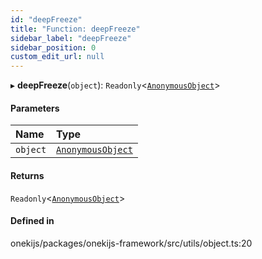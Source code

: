 ```yaml
---
id: "deepFreeze"
title: "Function: deepFreeze"
sidebar_label: "deepFreeze"
sidebar_position: 0
custom_edit_url: null
---
```


▸ **deepFreeze**(`object`): `Readonly`<[`AnonymousObject`](../interfaces/AnonymousObject.md)\>

#### Parameters

| Name | Type |
| :------ | :------ |
| `object` | [`AnonymousObject`](../interfaces/AnonymousObject.md) |

#### Returns

`Readonly`<[`AnonymousObject`](../interfaces/AnonymousObject.md)\>

#### Defined in

onekijs/packages/onekijs-framework/src/utils/object.ts:20
